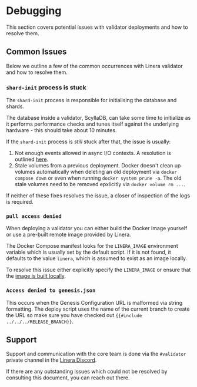 # Debugging

This section covers potential issues with validator deployments and how to
resolve them.

## Common Issues

Below we outline a few of the common occurrences with Linera validator and how
to resolve them.

### `shard-init` process is stuck

The `shard-init` process is responsible for initialising the database and
shards.

The database inside a validator, ScyllaDB, can take some time to initialize as
it performs performance checks and tunes itself against the underlying
hardware - this should take about 10 minutes.

If the `shard-init` process is _still_ stuck after that, the issue is usually:

1. Not enough events allowed in async I/O contexts. A resolution is outlined
   [here](requirements.md#scylladb-configuration).
2. Stale volumes from a previous deployment. Docker doesn't clean up volumes
   automatically when deleting an old deployment via `docker compose down` or
   even when running `docker system prune -a`. The old stale volumes need to be
   removed epxlicitly via `docker volume rm ...`.

If neither of these fixes resolves the issue, a closer of inspection of the logs
is required.

### `pull access denied`

When deploying a validator you can either build the Docker image yourself or use
a pre-built remote image provided by Linera.

The Docker Compose manifest looks for the `LINERA_IMAGE` environment variable
which is usually set by the default script. If it is not found, it defaults to
the value `linera`, which is assumed to exist as an image locally.

To resolve this issue either explicitly specify the `LINERA_IMAGE` or ensure
that the
[image is built locally](manual-installation.md#building-the-linera-docker-image).

### `Access denied to genesis.json`

This occurs when the Genesis Configuration URL is malformed via string
formatting. The deploy script uses the name of the current branch to create the
URL so make sure you have checked out `{{#include ../../../RELEASE_BRANCH}}`.

## Support

Support and communication with the core team is done via the `#validator`
private channel in the [Linera Discord](https://discord.com/invite/linera).

If there are any outstanding issues which could not be resolved by consulting
this document, you can reach out there.
